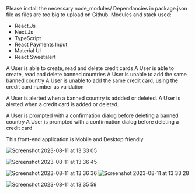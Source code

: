 

Please install the necessary node_modules/ Dependancies in package.json file as files are too big to upload on Github.
Modules and stack used:
  - React.Js
  - Next.Js
  - TypeScript
  - React Payments Input
  - Material UI
  - React Sweetalert

A User is able to create, read and delete credit cards
A User is able to create, read and delete banned countries
A User is unable to add the same banned country
A User is unable to add the same credit card, using the credit card number as validation

A User is alerted when a banned country is addded or deleted.
A User is alerted when a credit card is added or deleted.

A User is prompted with a confirmation dialog before deleting a banned country
A User is prompted with a confirmation dialog before deleting a credit card

This front-end application is Mobile and Desktop friendly

![Screenshot 2023-08-11 at 13 33 05](https://github.com/destronogen/credit-card-CRUD/assets/74768383/0e6a5caf-c3b4-45a7-b993-5d6209c7537a)

![Screenshot 2023-08-11 at 13 36 45](https://github.com/destronogen/credit-card-CRUD/assets/74768383/014e5a51-005e-42d7-99a5-0221af6f16e2)

![Screenshot 2023-08-11 at 13 36 36](https://github.com/destronogen/credit-card-CRUD/assets/74768383/7d321c8b-55f9-4447-8fc0-4686fee018d3)
![Screenshot 2023-08-11 at 13 33 28](https://github.com/destronogen/credit-card-CRUD/assets/74768383/d8b7b44e-dfeb-4a4c-b1ca-9e779a46674e)


![Screenshot 2023-08-11 at 13 35 59](https://github.com/destronogen/credit-card-CRUD/assets/74768383/f0ef75c7-2ad6-4b82-a46f-dd63a3ea31e3)

